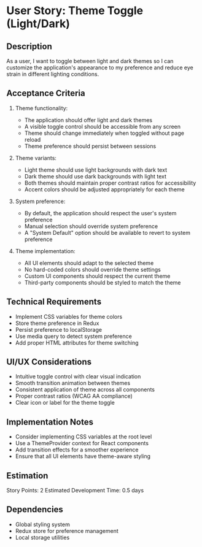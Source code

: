 # User Story: Theme Toggle (Light/Dark)

## Description
As a user, I want to toggle between light and dark themes so I can customize the application's appearance to my preference and reduce eye strain in different lighting conditions.

## Acceptance Criteria
1. Theme functionality:
   - The application should offer light and dark themes
   - A visible toggle control should be accessible from any screen
   - Theme should change immediately when toggled without page reload
   - Theme preference should persist between sessions

2. Theme variants:
   - Light theme should use light backgrounds with dark text
   - Dark theme should use dark backgrounds with light text
   - Both themes should maintain proper contrast ratios for accessibility
   - Accent colors should be adjusted appropriately for each theme

3. System preference:
   - By default, the application should respect the user's system preference
   - Manual selection should override system preference
   - A "System Default" option should be available to revert to system preference

4. Theme implementation:
   - All UI elements should adapt to the selected theme
   - No hard-coded colors should override theme settings
   - Custom UI components should respect the current theme
   - Third-party components should be styled to match the theme

## Technical Requirements
- Implement CSS variables for theme colors
- Store theme preference in Redux
- Persist preference to localStorage
- Use media query to detect system preference
- Add proper HTML attributes for theme switching

## UI/UX Considerations
- Intuitive toggle control with clear visual indication
- Smooth transition animation between themes
- Consistent application of theme across all components
- Proper contrast ratios (WCAG AA compliance)
- Clear icon or label for the theme toggle

## Implementation Notes
- Consider implementing CSS variables at the root level
- Use a ThemeProvider context for React components
- Add transition effects for a smoother experience
- Ensure that all UI elements have theme-aware styling

## Estimation
Story Points: 2
Estimated Development Time: 0.5 days

## Dependencies
- Global styling system
- Redux store for preference management
- Local storage utilities